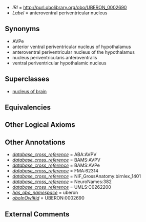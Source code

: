  * *IRI* = http://purl.obolibrary.org/obo/UBERON_0002690
 * *Label* = anteroventral periventricular nucleus

## Synonyms

 * AVPe
 * anterior ventral periventricular nucleus of hypothalamus
 * anteroventral periventricular nucleus of the hypothalamus
 * nucleus periventricularis anteroventralis
 * ventral periventricular hypothalamic nucleus

## Superclasses

 * [nucleus of brain](../../UBERON/08/UBERON_0002308.md)

## Equivalencies


## Other Logical Axioms


## Other Annotations

 * *[database_cross_reference](../../ef/oboInOwl#hasDbXref.md)* = ABA:AVPV
 * *[database_cross_reference](../../ef/oboInOwl#hasDbXref.md)* = BAMS:AVPV
 * *[database_cross_reference](../../ef/oboInOwl#hasDbXref.md)* = BAMS:AVPe
 * *[database_cross_reference](../../ef/oboInOwl#hasDbXref.md)* = FMA:62314
 * *[database_cross_reference](../../ef/oboInOwl#hasDbXref.md)* = NIF_GrossAnatomy:birnlex_1401
 * *[database_cross_reference](../../ef/oboInOwl#hasDbXref.md)* = NeuroNames:382
 * *[database_cross_reference](../../ef/oboInOwl#hasDbXref.md)* = UMLS:C0262200
 * *[has_obo_namespace](../../ce/oboInOwl#hasOBONamespace.md)* = uberon
 * *[oboInOwl#id](../../id/oboInOwl#id.md)* = UBERON:0002690

## External Comments

